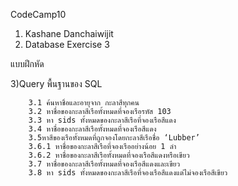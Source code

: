 CodeCamp10  
1. Kashane Danchaiwijit  
2. Database Exercise 3

แบบฝึกหัด 
 
3)Query พื้นฐานของ SQL


        3.1 ค้นหาชื่อและอายุจาก กะลาสีทุกคน 
        3.2 หาชื่อของกะลาสีเรือทั้งหมดที่จองเรือรหัส 103 
        3.3 หา sids ทั้งหมดของกะลาสีเรือที่จองเรือสีแดง 
        3.4 หาชื่อของกะลาสีเรือทั้งหมดที่จองเรือสีแดง 
        3.5หาสีของเรือทั้งหมดที่ถูกจองโดยกะลาสีเรือชื่อ ‘Lubber’ 
        3.6.1 หาชื่อของกะลาสีเรือที่จองเรืออย่างน้อย 1 ลำ 
        3.6.2 หาชื่อของกะลาสีเรือทั้งหมดที่จองเรือสีแดงหรือเขียว 
        3.7 หาชื่อของกะลาสีเรือทั้งหมดที่จองเรือสีแดงและเขียว 
        3.8 หา sids ทั้งหมดของกะลาสีเรือที่จองเรือสีแดงแต่ไม่จองเรือสีเขียว









